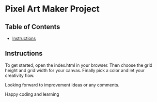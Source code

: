 # Pixel Art Maker Project

## Table of Contents

* [Instructions](#instructions)

## Instructions

To get started, open the index.html in your browser. Then choose the grid height and grid width for your canvas. 
Finally pick a color and let your creativity flow. 

Looking forward to improvement ideas or any comments. 

Happy coding and learning 


